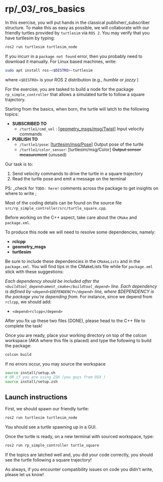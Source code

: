 # rp/_03/_ros\_basics
In this exercise, you will put hands in the classical publisher/_subscriber structure. To make this as easy as possible, we will collaborate with our friendly turtles provided by `turtlesim` via `ROS 2`. You may verify that you have turtlesim by typing:
```bash
ros2 run turtlesim turtlesim_node
```
If you incurr in a `package not found` error, then you probably need to download it manually.
For Linux based machines, write:
```bash
sudo apt install ros-<$DISTRO>-turtlesim
```
where `<$DISTRO>` is your ROS 2 distribution (e.g., _humble_ or _jazzy_ )

For the exercise, you are tasked to build a node for the package `rp_simple_controller` that allows a simulated turtle to follow a square trajectory.

Starting from the basics, when born, the turtle will latch to the following topics:

-   **SUBSCRIBED TO**
    -   `/turtle1/cmd_vel` : \[[geometry_msgs/msg/Twist](https://docs.ros2.org/foxy/api/geometry_msgs/msg/Twist.html)\] Input velocity commands
-   **PUBLISH TO**
    -   `/turtle1/pose`: \[[turtlesim/msg/Pose](https://docs.ros2.org/foxy/api/turtlesim/msg/Pose.html)\] Output pose of the turtle
    -   `/turtle1/color_sensor`: [turtlesim/msg/Color] ~~Output sensor measurement~~ (unused)

Our task is to:

1. Send velocity commands to drive the turtle in a square trajectory
2. Read the turtle pose and emit a message on the terminal

PS: _check for `TODO: here!` comments across the package to get insights on where to write ;

Most of the coding details can be found on the source file `src/rp_simple_controller/src/turtle_square.cpp`.

Before working on the C++ aspect, take care about the `CMake` and `package.xml`.

To produce this node we will need to resolve some dependencies, namely:

- **rclcpp**
- **geometry_msgs**
- **turtlesim**

Be sure to include these dependencies in the `CMakeLists` and in the `package.xml`.
You will find tips in the CMakeLists file while for `package.xml` stick with these suggestions:

_Each dependency should be included after the `<buildtool_depend>ament_cmake</buildtool_depend>` line. Each dependency is defined by `<depend>$DEPENDENCY</depend>` line, where $DEPENDENCY is the package you're depending from._
For instance, since we depend from `rclcpp`, we should add:

- `<depend>rclcpp</depend>`


After you fix up these two files (DONE), please head to the C++ file to complete the task!

Once you are ready, place your working directory on top of the colcon workspace (AKA where this file is placed) and type the following to build the package:

```bash
colcon build
```

If no errors occur, you may source the workspace 

```bash
source install/setup.sh
# OR if you are using ZSH (you guys from OSX )
source install/setup.zsh
```

## Launch instructions

First, we should spawn our friendly turtle:

```bash
ros2 run turtlesim turtlesim_node
```

You should see a turtle spawning up in a GUI.

Once the turtle is ready, on a new terminal with sourced workspace, type:

```bash
ros2 run rp_simple_controller turtle_square
```

If the topics are latched well and, you did your code correctly, you should see the turtle following a square trajectory!

As always, if you encounter compatibility issues on code you didn't write, please let us know!


